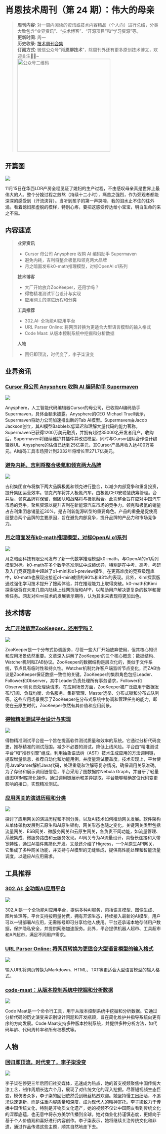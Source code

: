 # 肖恩技术周刊（第 24 期）：伟大的母亲
> **周刊内容**: 对一周内阅读的资讯或技术内容精品（个人向）进行总结，分类大致包含“业界资讯”、“技术博客”、“开源项目”和“学习资源”等。<br>
> **更新时间**: 周一<br>
> **历史收录**: [技术周刊合集](https://mp.weixin.qq.com/mp/appmsgalbum?__biz=MzkwODY0ODQzOQ==&action=getalbum&album_id=3492416248238096386#wechat_redirect) <br>
> **订阅方式**: 微信公众号“**肖恩聊技术**”，除周刊外还有更多原创技术博文，欢迎关注👏🏻~<br>
> <img src="https://cdn.jsdelivr.net/gh/Xiaoxie1994/images/images/20241103221454.png" alt="公众号二维码" width="300">

## 开篇图
![](https://cdn.jsdelivr.net/gh/Xiaoxie1994/images/images/20241117233731.png)

11月15日在华西LDR产房全程见证了媳妇的生产过程，不由感叹母亲真是世界上最伟大的人。整个分娩过程之煎熬（持续十二小时），痛苦之强烈，作为旁观者都能深深的感受到（汗流浃背）。当听到孩子的第一声哭啼，我的泪水止不住的往外涌。看着媳妇那虚脱的模样，特别心疼，要把这感受传达给小宝宝，明白生命的来之不易。

## 内容速览
> **业界资讯**
> - Cursor 母公司 Anysphere 收购 AI 编码助手 Supermaven
> - 避免内耗，吉利将整合极氪和领克两大品牌
> - 月之暗面发布k0-math推理模型，对标OpenAI o1系列
>
> **技术博客**
> - 大厂开始放弃ZooKeeper，还用学吗？
> - 得物精准测试平台设计与实现
> - 应用网关的演进历程和分类
>
> **工具推荐**
> - 302.AI: 全功能AI应用平台
> - URL Parser Online: 将网页转换为更适合大型语言模型的输入格式
> - Code Maat: 从版本控制系统中挖掘和分析数据
>
> **人物**
> - 回归即顶流，时代变了，李子柒没变

## 业界资讯

### [Cursor 母公司 Anysphere 收购 AI 编码助手 Supermaven](https://www.oschina.net/news/320498/anysphere-acquires-supermaven)

![](https://cdn.jsdelivr.net/gh/Xiaoxie1994/images/images/20241117222204.png)

Anysphere，人工智能代码编辑器Cursor的母公司，已收购AI编码助手Supermaven，具体金额未披露。Anysphere的CEO Michael Truell表示，Supermaven将助力公司加速推出新的Tab AI模型。Supermaven由Jacob Jackson创立，其AI模型Babble以低延迟和理解大量代码的能力著称。Supermaven已获得1200万美元融资，并拥有超过35000名开发者用户。收购后，Supermaven将继续维护其插件并改进模型，同时与Cursor团队合作设计编辑器UI。Anysphere的估值已达到25亿美元，其Cursor产品月收入达400万美元。AI编码工具市场预计到2032年将增长至271.7亿美元。

### [避免内耗，吉利将整合极氪和领克两大品牌](https://36kr.com/p/3034230633984003)

![](https://cdn.jsdelivr.net/gh/Xiaoxie1994/images/images/20241117222129.png)

吉利集团宣布将旗下两大品牌极氪和领克进行整合，以减少内部竞争和重复投资，提升集团运营效率。领克汽车将并入极氪汽车，由极氪CEO安聪慧统筹管理。合并后，领克品牌将保留，但团队和战略将与极氪融合。此次整合旨在应对中国汽车市场的竞争，聚焦资源以提升吉利在新能源汽车市场的竞争力。领克和极氪的销量占吉利集团总销量近30%，是吉利新能源转型的重要角色。产品的重叠是促使高层整合两个品牌的主要原因，旨在避免内部竞争，提升品牌的产品力和市场竞争力。

### [月之暗面发布k0-math推理模型，对标OpenAI o1系列](https://finance.sina.com.cn/roll/2024-11-16/doc-incwfyak2238402.shtml)

![](https://cdn.jsdelivr.net/gh/Xiaoxie1994/images/images/20241117222149.png)

月之暗面科技有限公司发布了新一代数学推理模型k0-math，与OpenAI的o1系列模型对标。k0-math在多个数学基准测试中成绩优异，特别是在中考、高考、考研及入门竞赛题库中超越了o1-mini和o1-preview模型。在更高难度的竞赛级题库中，k0-math也展现出接近o1-mini成绩的90%和83%的表现。此外，Kimi探索版通过强化学习技术提升了搜索体验，并在推理能力上取得突破。k0-math和Kimi探索版将在未来几周内陆续上线网页版和APP，以帮助用户解决更复杂的数学和搜索任务。网友对Kimi技术的发展表示期待，认为其未来表现将更加出色。

## 技术博客
### [大厂开始放弃ZooKeeper，还用学吗？](https://mp.weixin.qq.com/s/NfiMY5vlUIrsx8St5hUqcg)

![](https://cdn.jsdelivr.net/gh/Xiaoxie1994/images/images/20241117222751.png)

ZooKeeper是一个分布式协调服务，尽管一些大厂开始放弃使用，但其核心知识和应用场景依然重要。文章深入讲解了ZooKeeper的三个核心概念：数据结构、Watcher机制和ZAB协议。ZooKeeper的数据结构是层次化的，类似于文件系统，节点具有临时性和持久性。Watcher机制允许客户端监听节点变化，而ZAB协议是ZooKeeper保证数据一致性的关键。ZooKeeper的集群角色包括Leader、Follower和Observer，其中Leader负责处理所有事务请求，Follower和Observer则负责处理读请求。在应用场景方面，ZooKeeper被广泛应用于数据发布/订阅、负载均衡、命名服务、集群管理、Master选举、分布式锁和分布式队列等。这些应用场景展示了ZooKeeper在分布式系统中协调和管理任务的能力，即使在云原生时代，ZooKeeper依然有其价值和应用前景。

### [得物精准测试平台设计与实现](https://mp.weixin.qq.com/s/qZZ5A1lkNpf_HqZgSJa4_A)

![](https://cdn.jsdelivr.net/gh/Xiaoxie1994/images/images/20241117231824.png)

得物精准测试平台是一个旨在提高软件测试质量和效率的系统。它通过分析代码变更，推荐精准的测试范围，减少不必要的测试，降低上线风险。平台由“精准测试平台”和“推荐引擎”组成，利用抽象语法树（AST）技术生成应用的方法调用链，提取增量信息，推荐自动化和功能用例，并度量测试覆盖度。技术实现上，平台使用JavaParser解析Java代码，处理重载和注解等复杂情况，确保调用关系准确。为了存储和展示调用链信息，平台采用了图数据库Nebula Graph，并自研了轻量级图ORM库简化操作。通过调用链展示和差异提取，平台能够精确定位代码变更影响的接口，实现精准测试。

### [应用网关的演进历程和分类](https://my.oschina.net/u/3874284/blog/16510373)

![](https://cdn.jsdelivr.net/gh/Xiaoxie1994/images/images/20241117231657.png)

探讨了应用网关的演进历程和不同分类，以及AI技术如何推动网关发展。软件架构从单体架构发展到云原生和AI原生架构，网关形态也随之变化。关键网关类型包括流量网关、ESB网关、微服务网关和云原生网关，各负责不同功能，如流量管理、系统集成、微服务路由和云服务发现。AI网关专为AI流量设计，具备长连接和大带宽特性，通过AI插件集简化开发。文章还介绍了Higress，一个AI原生API网关，它集成了多种网关功能，并支持与AI模型的无缝集成，提供高性能处理和智能流量调度，以适应AI应用需求。


## 工具推荐
### [302.AI: 全功能AI应用平台](https://302.ai/)

![](https://cdn.jsdelivr.net/gh/Xiaoxie1994/images/images/20241117231202.png)

302.AI是一个全功能AI应用平台，提供多种AI服务，包括语言模型、图像生成、图片处理等。平台支持按用量付费，拥有开源生态，持续接入最新的AI模型。用户可以一键部署AI应用，无需账号即可分享给他人使用。平台还承诺本地存储用户数据，保护隐私安全，并提供网络加速服务。此外，平台提供机器人超市、工具超市和API超市，满足不同用户需求。

### [URL Parser Online: 将网页转换为更适合大型语言模型的输入格式](https://www.urlparser.online/)

![](https://cdn.jsdelivr.net/gh/Xiaoxie1994/images/images/20241117231627.png)

输入URL将网页转换为Markdown、HTML、TXT等更适合大型语言模型的输入格式。

### [code-maat：从版本控制系统中挖掘和分析数据](https://github.com/adamtornhill/code-maat)

![](https://cdn.jsdelivr.net/gh/Xiaoxie1994/images/images/20241117235436.png)

Code Maat是一个命令行工具，用于从版本控制系统中挖掘和分析数据。它通过分析代码的历史演变来识别设计问题和开发瓶颈，旨在简化维护并指导系统向更有序的方向发展。Code Maat支持多种版本控制系统，并提供多种分析方法，如代码年龄、代码周转率和所有权模式等。

## 人物
### [回归即顶流，时代变了，李子柒没变](https://www.woshipm.com/it/6140008.html)

![](https://cdn.jsdelivr.net/gh/Xiaoxie1994/images/images/20241117231903.png)

李子柒在停更三年后回归社交媒体，迅速成为热点，她的首支视频聚焦中国传统大漆工艺，制作周期长达六个月，展现了对传统文化的深入挖掘。尽管短视频生态巨变，模仿者众多，李子柒的回归依然受到粉丝热烈欢迎。她坚持慢工出细活，不追求快速更新，而是注重内容质量和深度，成为现代人的精神寄托。李子柒致力于传播中国传统文化，特别是非物质文化遗产，她的视频不仅让中国网友看到传统文化的深厚底蕴，也无意中将东方美学传播到全球。她对商业化持谨慎态度，更倾向于基于个人价值观和喜好进行内容创作。李子柒表示，她将继续关注传统文化和非遗，通过作品传递这些主题，顺其自然地走下去。